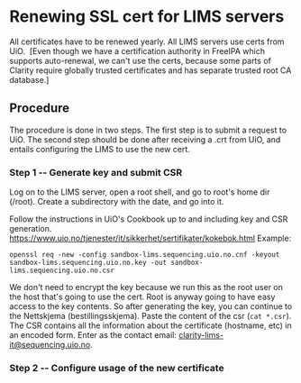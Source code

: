 # Renewing SSL cert for LIMS servers

All certificates have to be renewed yearly. All LIMS servers use certs from UiO.  [Even though we have a certification authority in FreeIPA which supports auto-renewal, we can't use the certs, because some parts of Clarity require globally trusted certificates and has separate trusted root CA database.]

## Procedure

The procedure is done in two steps. The first step is to submit a request to UiO. The second step should be done after receiving a .crt from UiO, and entails configuring the LIMS to use the new cert.

### Step 1 -- Generate key and submit CSR

Log on to the LIMS server, open a root shell, and go to root's home dir (/root). Create a subdirectory with the date, and go into it.

Follow the instructions in UiO's Cookbook up to and including key and CSR generation.  https://www.uio.no/tjenester/it/sikkerhet/sertifikater/kokebok.html Example:

    openssl req -new -config sandbox-lims.sequencing.uio.no.cnf -keyout sandbox-lims.sequencing.uio.no.key -out sandbox-lims.sequencing.uio.no.csr

We don't need to encrypt the key because we run this as the root user on the host that's going to use the cert. Root is anyway going to have easy access to the key contents. So after generating the key, you can continue to the Nettskjema (bestillingsskjema). Paste the content of the csr (``cat *.csr``). The CSR contains all the information about the certificate (hostname, etc) in an encoded form. Enter as the contact email: clarity-lims-it@sequencing.uio.no.

### Step 2 -- Configure usage of the new certificate


